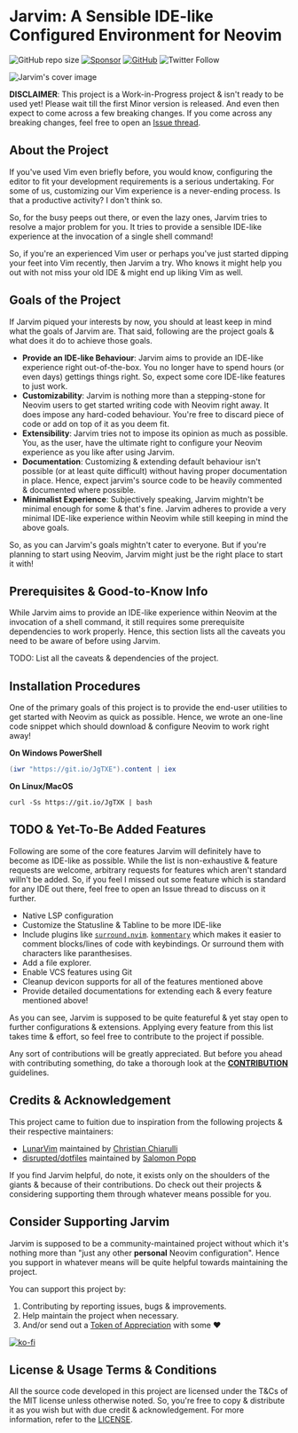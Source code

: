 # Jarvim: A Sensible IDE-like Configured Environment for Neovim

![GitHub repo size](https://img.shields.io/github/repo-size/Jarmos-san/jarvim?label=Repo%20Size&logo=GitHub&style=flat-square) [![Sponsor](https://img.shields.io/badge/Sponsor-With%20a%20Coffee%2FBook-yellow)](https://www.buymeacoffee.com/jarmos) [![GitHub](https://img.shields.io/github/license/Jarmos-san/Jarvim?label=License&logo=GitHub&style=flat-square)](./LICENSE) ![Twitter Follow](https://img.shields.io/twitter/follow/Jarmosan?style=social)

![Jarvim's cover image](./assets/Jarvim.png)

**DISCLAIMER**: This project is a Work-in-Progress project & isn't ready to be
used yet! Please wait till the first Minor version is released. And even then
expect to come across a few breaking changes. If you come across any breaking
changes, feel free to open an [Issue thread](https://github.com/Jarmos-san/jarvim/issues/new/choose).

## About the Project

If you've used Vim even briefly before, you would know, configuring the editor
to fit your development requirements is a serious undertaking. For some of us,
customizing our Vim experience is a never-ending process. Is that a productive
activity? I don't think so.

So, for the busy peeps out there, or even the lazy ones, Jarvim tries to resolve
a major problem for you. It tries to provide a sensible IDE-like experience at
the invocation of a single shell command!

So, if you're an experienced Vim user or perhaps you've just started dipping
your feet into Vim recently, then Jarvim a try. Who knows it might help you out
with not miss your old IDE & might end up liking Vim as well.

## Goals of the Project

If Jarvim piqued your interests by now, you should at least keep in mind what
the goals of Jarvim are. That said, following are the project goals & what does
it do to achieve those goals.

- **Provide an IDE-like Behaviour**: Jarvim aims to provide an IDE-like
  experience right out-of-the-box. You no longer have to spend hours (or even
  days) gettings things right. So, expect some core IDE-like features to just
  work.
- **Customizability**: Jarvim is nothing more than a stepping-stone for Neovim
  users to get started writing code with Neovim right away. It does impose any
  hard-coded behaviour. You're free to discard piece of code or add on top of it
  as you deem fit.
- **Extensibility**: Jarvim tries not to impose its opinion as much as possible.
  You, as the user, have the ultimate right to configure your Neovim experience
  as you like after using Jarvim.
- **Documentation**: Customizing & extending default behaviour isn't possible (or
  at least quite difficult) without having proper documentation in place. Hence,
  expect jarvim's source code to be heavily commented & documented where
  possible.
- **Minimalist Experience**: Subjectively speaking, Jarvim mightn't be minimal
  enough for some & that's fine. Jarvim adheres to provide a very minimal
  IDE-like experience within Neovim while still keeping in mind the above goals.

So, as you can Jarvim's goals mightn't cater to everyone. But if you're planning
to start using Neovim, Jarvim might just be the right place to start it with!

## Prerequisites & Good-to-Know Info

While Jarvim aims to provide an IDE-like experience within Neovim at the
invocation of a shell command, it still requires some prerequisite dependencies
to work properly. Hence, this section lists all the caveats you need to be aware
of before using Jarvim.

TODO: List all the caveats & dependencies of the project.

## Installation Procedures

One of the primary goals of this project is to provide the end-user utilities to
get started with Neovim as quick as possible. Hence, we wrote an one-line code
snippet which should download & configure Neovim to work right away!

**On Windows PowerShell**

```powershell
(iwr "https://git.io/JgTXE").content | iex 
```

**On Linux/MacOS**

```shell
curl -Ss https://git.io/JgTXK | bash
```

## TODO & Yet-To-Be Added Features

Following are some of the core features Jarvim will definitely have to become as
IDE-like as possible. While the list is non-exhaustive & feature requests are
welcome, arbitrary requests for features which aren't standard willn't be added.
So, if you feel I missed out some feature which is standard for any IDE out
there, feel free to open an Issue thread to discuss on it further.

- Native LSP configuration
- Customize the Statusline & Tabline to be more IDE-like
- Include plugins like
  [`surround.nvim`](https://github.com/blackCauldron7/surround.nvim).
  [`kommentary`](https://github.com/b3nj5m1n/kommentary) which makes it easier
  to comment blocks/lines of code with keybindings. Or surround them with
  characters like paranthesises.
- Add a file explorer.
- Enable VCS features using Git
- Cleanup devicon supports for all of the features mentioned above
- Provide detailed documentations for extending each & every feature mentioned
  above!

As you can see, Jarvim is supposed to be quite featureful & yet stay open to
further configurations & extensions. Applying every feature from this list takes
time & effort, so feel free to contribute to the project if possible.

Any sort of contributions will be greatly appreciated. But before you ahead with
contributing something, do take a thorough look at the
[**CONTRIBUTION**](./.github/CONTRIBUTING.md) guidelines.

## Credits & Acknowledgement

This project came to fuition due to inspiration from the following projects &
their respective maintainers:

- [LunarVim](https://github.com/LunarVim/LunarVim) maintained by [Christian
  Chiarulli](https://github.com/ChristianChiarulli)
- [disrupted/dotfiles](https://github.com/disrupted/dotfiles/tree/master/.config/nvim)
  maintained by [Salomon Popp](https://github.com/disrupted)

If you find Jarvim helpful, do note, it exists only on the shoulders of the
giants & because of their contributions. Do check out their projects &
considering supporting them through whatever means possible for you.

## Consider Supporting Jarvim

Jarvim is supposed to be a community-maintained project without which it's
nothing more than "just any other __personal__ Neovim configuration". Hence you
support in whatever means will be quite helpful towards maintaining the project.

You can support this project by:

1. Contributing by reporting issues, bugs & improvements.
2. Help maintain the project when necessary.
3. And/or send out a [Token of
   Appreciation](https://www.buymeacoffee.com/jarmos) with some :heart:

[![ko-fi](https://ko-fi.com/img/githubbutton_sm.svg)](https://ko-fi.com/H2H567ZQH)

## License & Usage Terms & Conditions

All the source code developed in this project are licensed under the T&Cs of the
MIT license unless otherwise noted. So, you're free to copy & distribute it as
you wish but with due credit & acknowledgement. For more information, refer to
the [LICENSE](./LICENSE).
